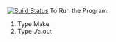 [![Build Status](https://travis-ci.com/kbains6/Inventory.svg?branch=master)](https://travis-ci.com/kbains6/Inventory)
To Run the Program:
1. Type  Make
2. Type ./a.out
